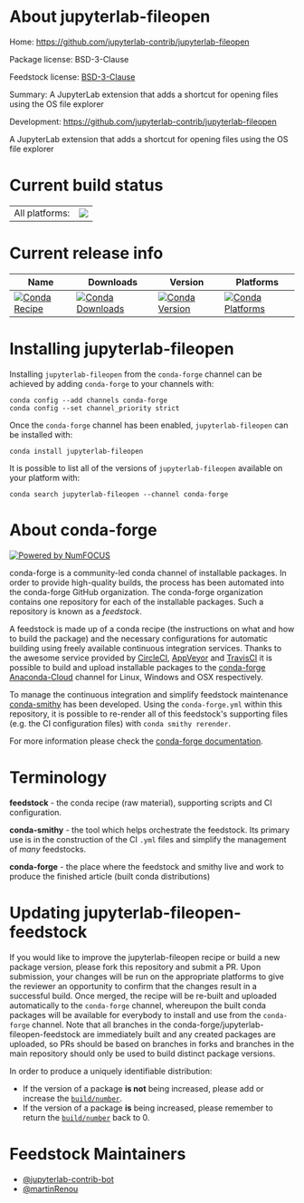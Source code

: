 About jupyterlab-fileopen
=========================

Home: https://github.com/jupyterlab-contrib/jupyterlab-fileopen

Package license: BSD-3-Clause

Feedstock license: [BSD-3-Clause](https://github.com/conda-forge/jupyterlab-fileopen-feedstock/blob/master/LICENSE.txt)

Summary: A JupyterLab extension that adds a shortcut for opening files using the OS file explorer

Development: https://github.com/jupyterlab-contrib/jupyterlab-fileopen

A JupyterLab extension that adds a shortcut for opening files using the OS file explorer


Current build status
====================


<table><tr><td>All platforms:</td>
    <td>
      <a href="https://dev.azure.com/conda-forge/feedstock-builds/_build/latest?definitionId=12893&branchName=master">
        <img src="https://dev.azure.com/conda-forge/feedstock-builds/_apis/build/status/jupyterlab-fileopen-feedstock?branchName=master">
      </a>
    </td>
  </tr>
</table>

Current release info
====================

| Name | Downloads | Version | Platforms |
| --- | --- | --- | --- |
| [![Conda Recipe](https://img.shields.io/badge/recipe-jupyterlab--fileopen-green.svg)](https://anaconda.org/conda-forge/jupyterlab-fileopen) | [![Conda Downloads](https://img.shields.io/conda/dn/conda-forge/jupyterlab-fileopen.svg)](https://anaconda.org/conda-forge/jupyterlab-fileopen) | [![Conda Version](https://img.shields.io/conda/vn/conda-forge/jupyterlab-fileopen.svg)](https://anaconda.org/conda-forge/jupyterlab-fileopen) | [![Conda Platforms](https://img.shields.io/conda/pn/conda-forge/jupyterlab-fileopen.svg)](https://anaconda.org/conda-forge/jupyterlab-fileopen) |

Installing jupyterlab-fileopen
==============================

Installing `jupyterlab-fileopen` from the `conda-forge` channel can be achieved by adding `conda-forge` to your channels with:

```
conda config --add channels conda-forge
conda config --set channel_priority strict
```

Once the `conda-forge` channel has been enabled, `jupyterlab-fileopen` can be installed with:

```
conda install jupyterlab-fileopen
```

It is possible to list all of the versions of `jupyterlab-fileopen` available on your platform with:

```
conda search jupyterlab-fileopen --channel conda-forge
```


About conda-forge
=================

[![Powered by NumFOCUS](https://img.shields.io/badge/powered%20by-NumFOCUS-orange.svg?style=flat&colorA=E1523D&colorB=007D8A)](http://numfocus.org)

conda-forge is a community-led conda channel of installable packages.
In order to provide high-quality builds, the process has been automated into the
conda-forge GitHub organization. The conda-forge organization contains one repository
for each of the installable packages. Such a repository is known as a *feedstock*.

A feedstock is made up of a conda recipe (the instructions on what and how to build
the package) and the necessary configurations for automatic building using freely
available continuous integration services. Thanks to the awesome service provided by
[CircleCI](https://circleci.com/), [AppVeyor](https://www.appveyor.com/)
and [TravisCI](https://travis-ci.com/) it is possible to build and upload installable
packages to the [conda-forge](https://anaconda.org/conda-forge)
[Anaconda-Cloud](https://anaconda.org/) channel for Linux, Windows and OSX respectively.

To manage the continuous integration and simplify feedstock maintenance
[conda-smithy](https://github.com/conda-forge/conda-smithy) has been developed.
Using the ``conda-forge.yml`` within this repository, it is possible to re-render all of
this feedstock's supporting files (e.g. the CI configuration files) with ``conda smithy rerender``.

For more information please check the [conda-forge documentation](https://conda-forge.org/docs/).

Terminology
===========

**feedstock** - the conda recipe (raw material), supporting scripts and CI configuration.

**conda-smithy** - the tool which helps orchestrate the feedstock.
                   Its primary use is in the construction of the CI ``.yml`` files
                   and simplify the management of *many* feedstocks.

**conda-forge** - the place where the feedstock and smithy live and work to
                  produce the finished article (built conda distributions)


Updating jupyterlab-fileopen-feedstock
======================================

If you would like to improve the jupyterlab-fileopen recipe or build a new
package version, please fork this repository and submit a PR. Upon submission,
your changes will be run on the appropriate platforms to give the reviewer an
opportunity to confirm that the changes result in a successful build. Once
merged, the recipe will be re-built and uploaded automatically to the
`conda-forge` channel, whereupon the built conda packages will be available for
everybody to install and use from the `conda-forge` channel.
Note that all branches in the conda-forge/jupyterlab-fileopen-feedstock are
immediately built and any created packages are uploaded, so PRs should be based
on branches in forks and branches in the main repository should only be used to
build distinct package versions.

In order to produce a uniquely identifiable distribution:
 * If the version of a package **is not** being increased, please add or increase
   the [``build/number``](https://docs.conda.io/projects/conda-build/en/latest/resources/define-metadata.html#build-number-and-string).
 * If the version of a package **is** being increased, please remember to return
   the [``build/number``](https://docs.conda.io/projects/conda-build/en/latest/resources/define-metadata.html#build-number-and-string)
   back to 0.

Feedstock Maintainers
=====================

* [@jupyterlab-contrib-bot](https://github.com/jupyterlab-contrib-bot/)
* [@martinRenou](https://github.com/martinRenou/)

